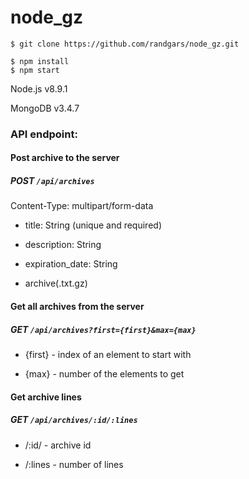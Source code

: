 # node_gz

    $ git clone https://github.com/randgars/node_gz.git

    $ npm install
    $ npm start

Node.js v8.9.1

MongoDB v3.4.7

### API endpoint:
#### Post archive to the server

##### POST ```/api/archives```
Content-Type: multipart/form-data

  * title: String (unique and required)
  
  * description: String
  
  * expiration_date: String
  
  * archive(.txt.gz)
  
#### Get all archives from the server

##### GET ```/api/archives?first={first}&max={max}```
   * {first} - index of an element to start with

   * {max} - number of the elements to get

#### Get archive lines

##### GET ```/api/archives/:id/:lines```
   * /:id/ - archive id

   * /:lines - number of lines

